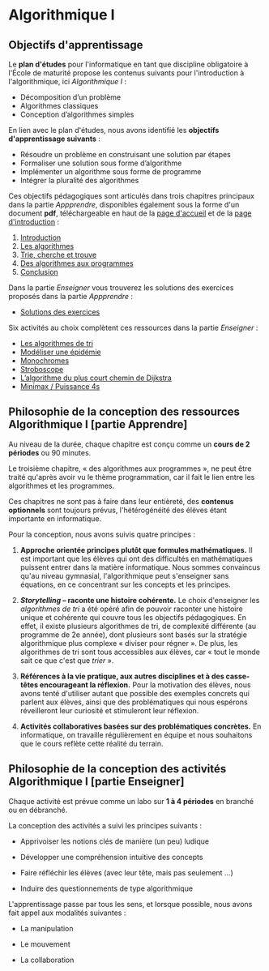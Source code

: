 # Algorithmique I

<!--
Le plan d'études pour l'informatique en tant que discipline obligatoire à l'École de maturité propose les contenus suivants pour **l'introduction à l'algorithmique**, ici appelée algorithmique I : 

- Décomposition d’un problème
- Algorithmes classiques
- Conception d’algorithmes simples

## Objectifs de la thématique


À la fin de ce chapitre, vous saurez ce qu'est un algorithme et vous serez capable de transcrire des algorithmes en programmes. Vous saurez résoudre des problèmes, en décomposant leur solution en étapes à suivre. Vous verrez également que pour un même problème, on peut avoir plusieurs solutions avec des propriétés, avantages et désavantages différents. 

- Se familiariser avec la notion d’algorithme.
- Savoir résoudre des problèmes, en décomposant leur solution en étapes à suivre.
- Savoir que pour un même problème, on peut avoir plusieurs solutions avec différents propriétés, - avantages et désavantages.
- Être capable de transcrire un algorithme dans un programme.
-->

## Objectifs d'apprentissage 

Le **plan d'études** pour l'informatique en tant que discipline obligatoire à l'École de maturité propose les contenus suivants pour l'introduction à l'algorithmique, ici *Algorithmique I* : 

- Décomposition d’un problème
- Algorithmes classiques
- Conception d’algorithmes simples

En lien avec le plan d'études, nous avons identifié les **objectifs d'apprentissage suivants** :


- Résoudre un problème en construisant une solution par étapes
- Formaliser une solution sous forme d’algorithme
- Implémenter un algorithme sous forme de programme
- Intégrer la pluralité des algorithmes


Ces objectifs pédagogiques sont articulés dans trois chapitres principaux dans la partie *Appprendre*, disponibles également sous la forme d'un document **pdf**, téléchargeable en haut de la <a href="../../appr/algo1/index.html">page d'accueil</a> et de la <a href="../../appr/algo1/intro.html">page d'introduction</a> :

1. <a href="../../appr/algo1/intro.html"> Introduction </a>
2. <a href="../../appr/algo1/algorithmes.html">  Les algorithmes </a>
3. <a href="../../appr/algo1/tri.html"> Trie, cherche et trouve</a>
4. <a href="../../appr/algo1/algo-progs.html">  Des algorithmes aux programmes</a>
5. <a href="../../appr/algo1/conclusion.html">  Conclusion</a>

Dans la partie *Enseigner* vous trouverez les solutions des exercices proposés dans la partie *Appprendre* :

- <a href="../algo1/exo/solutions.html"> Solutions des exercices  </a>

Six activités au choix complètent ces ressources dans la partie *Enseigner* :

- <a href="../algo1/activ/algo-tri_new.html"> Les algorithmes de tri  </a>
- <a href="../algo1/activ/epidemie/index_new.html"> Modéliser une épidémie </a>
- <a href="../algo1/activ/monochromes.html"> Monochromes </a>
- <a href="../algo1/activ/stroboscope.html"> Stroboscope </a>
- <a href="../algo1/activ/dijkstra_new.html"> L’algorithme du plus court chemin de Dijkstra</a>
- <a href="../algo1/activ/puissance4.html"> Minimax / Puissance 4s</a>





## Philosophie de la conception des ressources Algorithmique I [partie Apprendre] 

Au niveau de la durée, chaque chapitre est conçu comme un **cours de 2 périodes** ou 90 minutes. 

Le troisième chapitre, « des algorithmes aux programmes », ne peut être traité qu'après avoir vu le thème programmation, car il fait le lien entre les algorithmes et les programmes.

Ces chapitres ne sont pas à faire dans leur entièreté, des **contenus optionnels** sont toujours prévus, l'hétérogénéité des élèves étant importante en informatique. 

Pour la conception, nous avons suivis quatre principes :

1. **Approche orientée principes plutôt que formules mathématiques.** Il est important que les élèves qui ont des difficultés en mathématiques puissent entrer dans la matière informatique. Nous sommes convaincus qu'au niveau gymnasial, l'algorithmique peut s'enseigner sans équations, en ce concentrant sur les concepts et les principes.


2. ***Storytelling* – raconte une histoire cohérente.** Le choix d'enseigner les *algorithmes de tri* a été opéré afin de pouvoir raconter une histoire unique et cohérente qui couvre tous les objectifs pédagogiques. En effet, il existe plusieurs algorithmes de tri, de complexité différente (au programme de 2e année), dont plusieurs sont basés sur la stratégie algorithmique plus complexe « diviser pour régner ». De plus, les algorithmes de tri sont tous accessibles aux élèves, car « tout le monde sait ce que c'est que *trier* ».

3. **Références à la vie pratique, aux autres disciplines et à des casse-têtes encourageant la réflexion.** Pour la motivation des élèves, nous avons tenté d'utiliser autant que possible des exemples concrets qui parlent aux élèves, ainsi que des problématiques qui nous espérons réveilleront leur curiosité et stimuleront leur réflexion. 

4. **Activités collaboratives basées sur des problématiques concrètes.** En informatique, on travaille régulièrement en équipe et nous souhaitons que le cours reflète cette réalité du terrain.






## Philosophie de la conception des activités Algorithmique I [partie Enseigner] 

Chaque activité est prévue comme un labo sur **1 à 4 périodes** en branché ou en débranché. 

La conception des activités a suivi les principes suivants :

- Apprivoiser les notions clés de manière (un peu) ludique

- Développer une compréhension intuitive des concepts

- Faire réfléchir les élèves (avec leur tête, mais pas seulement …)

- Induire des questionnements de type algorithmique


L'apprentissage passe par tous les sens, et lorsque possible, nous avons fait appel aux modalités suivantes :

- La manipulation

- Le mouvement

- La collaboration




